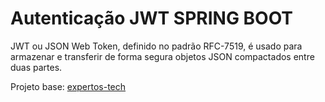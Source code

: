 # Autenticação JWT SPRING BOOT

JWT ou JSON Web Token, definido no padrão RFC-7519, é usado para armazenar e transferir de forma segura objetos JSON compactados entre duas partes. 

Projeto base: [expertos-tech](https://github.com/expertos-tech/spring-boot-autenticacao-jwt)
